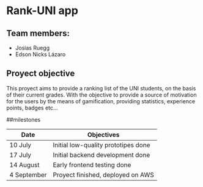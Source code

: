 
# Rank-UNI app

## Team members:

* Josias Ruegg
* Edson Nicks Lázaro

## Proyect objective

This proyect aims to provide a ranking list of the UNI students, on the basis of their current grades.
With the objective to provide a source of motivation for the users by the means of gamification, providing statistics, experience points, badges etc...

##milestones

| Date | Objectives |
|--------|--------|
|  10 July      |   Initial low-quality prototipes done     |
|  17 July      |   Initial backend development done     |
|  14 August      |   Early frontend testing done     |
|  4 September      |   Proyect finished, deployed on AWS     |


